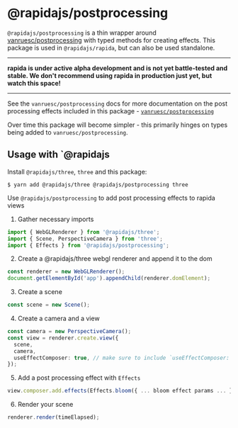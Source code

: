 # @rapidajs/postprocessing

`@rapidajs/postprocessing` is a thin wrapper around [vanruesc/postprocessing](https://github.com/vanruesc/postprocessing) with typed methods for creating effects. This package is used in `@rapidajs/rapida`, but can also be used standalone.

---

**rapida is under active alpha development and is not yet battle-tested and stable. We don't recommend using rapida in production just yet, but watch this space!**

---

See the `vanruesc/postprocessing` docs for more documentation on the post processing effects included in this package - [`vanruesc/postprocessing`](https://vanruesc.github.io/postprocessing/public/docs/)

Over time this package will become simpler - this primarily hinges on types being added to `vanruesc/postprocessing`.

## Usage with `@rapidajs

Install `@rapidajs/three`, `three` and this package:

```
$ yarn add @rapidajs/three @rapidajs/postprocessing three
```

Use `@rapidajs/postprocessing` to add post processing effects to rapida views

1. Gather necessary imports

```ts
import { WebGLRenderer } from '@rapidajs/three';
import { Scene, PerspectiveCamera } from 'three';
import { Effects } from '@rapidajs/postprocessing';
```

2. Create a @rapidajs/three webgl renderer and append it to the dom

```ts
const renderer = new WebGLRenderer();
document.getElementById('app').appendChild(renderer.domElement);
```

3. Create a scene

```ts
const scene = new Scene();
```

4. Create a camera and a view

```ts
const camera = new PerspectiveCamera();
const view = renderer.create.view({
  scene,
  camera,
  useEffectComposer: true, // make sure to include `useEffectComposer: true`
});
```

5. Add a post processing effect with `Effects`

```ts
view.composer.add.effects(Effects.bloom({ ... bloom effect params ... }));
```

6. Render your scene

```ts
renderer.render(timeElapsed);
```
